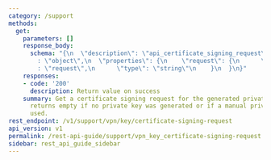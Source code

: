 ```yaml
---
category: /support
methods:
  get:
    parameters: []
    response_body:
      schema: "{\n  \"description\": \"api_certificate_signing_request\",\n  \"type\"\
        : \"object\",\n  \"properties\": {\n    \"request\": {\n      \"description\"\
        : \"request\",\n      \"type\": \"string\"\n    }\n  }\n}"
    responses:
    - code: '200'
      description: Return value on success
    summary: Get a certificate signing request for the generated private key. This
      returns empty if no private key was generated or if a manual private key is
      used.
rest_endpoint: /v1/support/vpn/key/certificate-signing-request
api_version: v1
permalink: /rest-api-guide/support/vpn_key_certificate-signing-request.html
sidebar: rest_api_guide_sidebar
---
```

